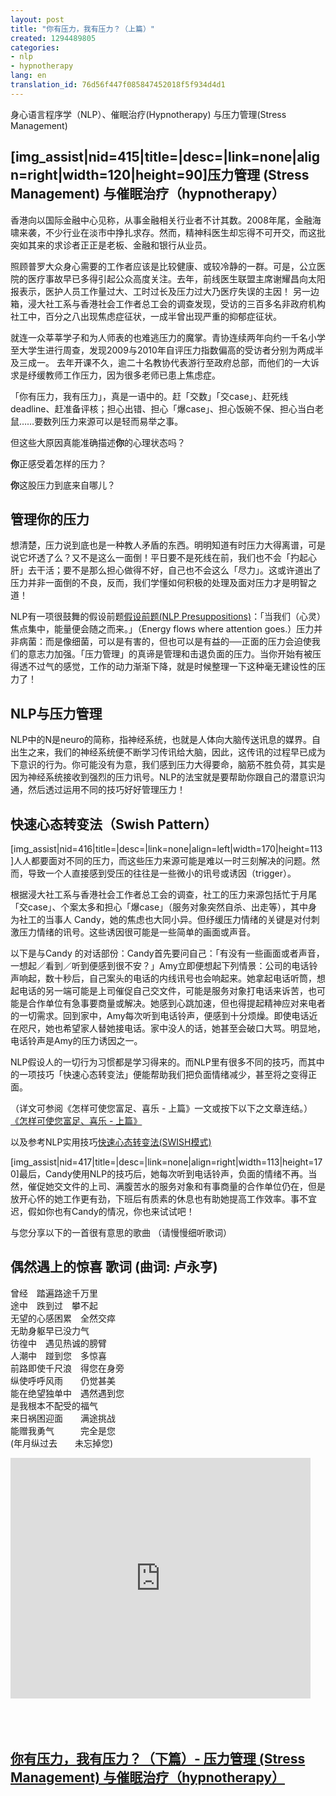 ```yaml
---
layout: post
title: "你有压力，我有压力？（上篇）"
created: 1294489805
categories:
- nlp
- hypnotherapy
lang: en
translation_id: 76d56f447f085847452018f5f934d4d1
---
```

<!--break-->
<p class='notice'>身心语言程序学（NLP）、催眠治疗(Hypnotherapy) 与压力管理(Stress Management) </p>

<h2>[img_assist|nid=415|title=|desc=|link=none|align=right|width=120|height=90]压力管理 (Stress Management) 与催眠治疗（hypnotherapy）</h2> 香港向以国际金融中心见称，从事金融相关行业者不计其数。2008年尾，金融海啸来袭，不少行业在淡市中挣扎求存。然而，精神科医生却忘得不可开交，而这批突如其来的求诊者正正是老板、金融和银行从业员。 </p>

<p>照顾普罗大众身心需要的工作者应该是比较健康、或较冷静的一群。可是，公立医院的医疗事故早已多得引起公众高度关注。去年，前线医生联盟主席谢耀昌向太阳报表示，医护人员工作量过大、工时过长及压力过大乃医疗失误的主因！ 另一边箱，浸大社工系与香港社会工作者总工会的调查发现，受访的三百多名非政府机构社工中，百分之八出现焦虑症征状，一成半曾出现严重的抑郁症征状。 </p>

<p>就连一众莘莘学子和为人师表的也难逃压力的魔掌。青协连续两年向约一千名小学至大学生进行周查，发现2009与2010年自评压力指数偏高的受访者分别为两成半及三成一。 去年开课不久，逾二十名教协代表游行至政府总部，而他们的一大诉求是纾缓教师工作压力，因为很多老师已患上焦虑症。 </p>

<p>「你有压力，我有压力」，真是一语中的。赶「交数」「交case」、赶死线deadline、赶准备评核；担心出错、担心「爆case」、担心饭碗不保、担心当白老鼠……要数列压力来源可以是轻而易举之事。</p>
<p>但这些大原因真能准确描述<strong>你</strong>的心理状态吗？</p>

<p><strong>你</strong>正感受着怎样的压力？</p>
<p><strong>你</strong>这股压力到底来自哪儿？</p>

<h2>管理你的压力</h2>

<p>想清楚，压力说到底也是一种教人矛盾的东西。明明知道有时压力大得离谱，可是说它坏透了么？又不是这么一面倒！平日要不是死线在前，我们也不会「扚起心肝」去干活；要不是那么担心做得不好，自己也不会这么「尽力」。这或许道出了压力并非一面倒的不良，反而，我们学懂如何积极的处理及面对压力才是明智之道！</p>

<p>NLP有一项很鼓舞的假设前题<a href='/articles/nlp/presuppositions'>假设前题(NLP Presuppositions)</a>：「当我们（心灵）焦点集中，能量便会随之而来。」（Energy flows where attention goes.）压力并非病菌：而是像细菌，可以是有害的，但也可以是有益的──正面的压力会迫使我们的意志力加强。「压力管理」的真谛是管理和击退负面的压力。当你开始有被压得透不过气的感觉，工作的动力渐渐下降，就是时候整理一下这种毫无建设性的压力了！</p>


<h2>NLP与压力管理</h2>

<p>NLP中的N是neuro的简称，指神经系统，也就是人体向大脑传送讯息的媒界。自出生之来，我们的神经系统便不断学习传讯给大脑，因此，这传讯的过程早已成为下意识的行为。你可能没有为意，我们感到压力大得要命，脑筋不胜负荷，其实是因为神经系统接收到强烈的压力讯号。NLP的法宝就是要帮助你跟自己的潜意识沟通，然后透过运用不同的技巧好好管理压力！</p>

<h2>快速心态转变法（Swish Pattern）</h2>

<p>[img_assist|nid=416|title=|desc=|link=none|align=left|width=170|height=113]人人都要面对不同的压力，而这些压力来源可能是难以一时三刻解决的问题。然而，导致一个人直接感到受压的往往是一些微小的讯号或诱因（trigger）。</p>

<p>根据浸大社工系与香港社会工作者总工会的调查，社工的压力来源包括忙于月尾「交case」、个案太多和担心「爆case」（服务对象突然自杀、出走等），其中身为社工的当事人 Candy，她的焦虑也大同小异。但纾缓压力情绪的关键是对付刺激压力情绪的讯号。这些诱因很可能是一些简单的画面或声音。</p>

<p>以下是与Candy 的对话部份：Candy首先要问自己：「有没有一些画面或者声音，一想起／看到／听到便感到很不安？」Amy立即便想起下列情景：公司的电话铃声响起，数十秒后，自己案头的电话的内线讯号也会响起来。她拿起电话听筒，想起电话的另一端可能是上司催促自己交文件，可能是服务对象打电话来诉苦，也可能是合作单位有急事要商量或解决。她感到心跳加速，但也得提起精神应对来电者的一切需求。回到家中，Amy每次听到电话铃声，便感到十分烦燥。即使电话近在咫尺，她也希望家人替她接电话。家中没人的话，她甚至会破口大骂。明显地，电话铃声是Amy的压力诱因之一。</p>

<p>NLP假设人的一切行为习惯都是学习得来的。而NLP里有很多不同的技巧，而其中的一项技巧「快速心态转变法」便能帮助我们把负面情绪减少，甚至将之变得正面。</p>

<p>（详文可参阅《怎样可使您富足、喜乐 - 上篇》一文或按下以下之文章连结。）
<a href='/blogs/denisewah/2010/01/17/282'>《怎样可使您富足、喜乐 - 上篇》</a></p>

<p>以及参考NLP实用技巧<a href='/articles/nlp/techniques/swish-pattern'>快速心态转变法(SWISH模式)</a></p>

<p>[img_assist|nid=417|title=|desc=|link=none|align=right|width=113|height=170]最后，Candy使用NLP的技巧后，她每次听到电话铃声，负面的情绪不再。当然，催促她交文件的上司、满腹苦水的服务对象和有事商量的合作单位仍在，但是放开心怀的她工作更有劲，下班后有质素的休息也有助她提高工作效率。事不宜迟，假如你也有Candy的情况，你也来试试吧！</p>

<p>与您分享以下的一首很有意思的歌曲 （请慢慢细听歌词）</p>


<h2>偶然遇上的惊喜  歌词 (曲词: 卢永亨) </h2>

<p>
曾经　踏遍路途千万里<br/>
途中　跌到过　攀不起<br/>
无望的心感困累　全然交瘁<br/>
无助身躯早已没力气<br/>
彷徨中　遇见热诚的膀臂<br/>
人潮中　踫到您　多惊喜<br/>
前路即使千尺浪　得您在身旁<br/>
纵使呼呼风雨　　仍觉甚美<br/>
能在绝望独单中　遇然遇到您<br/>
是我根本不配受的福气<br/>
来日祸困迎面　　满途挑战<br/>
能赠我勇气　　　完全是您<br/>
(年月纵过去　　未忘掉您) <br/>
</p>


<object width="480" height="385"><param name="movie" value="http://www.youtube.com/v/OX6-87OIJFM?fs=1&amp;hl=en_US"></param><param name="allowFullScreen" value="true"></param><param name="allowscriptaccess" value="always"></param><embed src="http://www.youtube.com/v/OX6-87OIJFM?fs=1&amp;hl=en_US" type="application/x-shockwave-flash" allowscriptaccess="always" allowfullscreen="true" width="480" height="385"></embed></object>
<br/><br/>
<br/><br/>
<h2><a href='/blogs/denisewah/2011/01/09/421'> 你有压力，我有压力？（下篇）- 压力管理 (Stress Management) 与催眠治疗（hypnotherapy）</a></h2><br/><br/>
